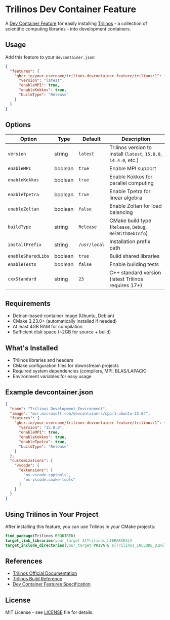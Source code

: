 # Trilinos Dev Container Feature

A [Dev Container Feature](https://containers.dev/implementors/features/) for easily installing [Trilinos](https://trilinos.github.io/) - a collection of scientific computing libraries - into development containers.

## Usage

Add this feature to your `devcontainer.json`:

```json
{
  "features": {
    "ghcr.io/your-username/trilinos-devcontainer-feature/trilinos:1": {
      "version": "latest",
      "enableMPI": true,
      "enableKokkos": true,
      "buildType": "Release"
    }
  }
}
```

## Options

| Option | Type | Default | Description |
|--------|------|---------|-------------|
| `version` | string | `latest` | Trilinos version to install (`latest`, `15.0.0`, `14.4.0`, etc.) |
| `enableMPI` | boolean | `true` | Enable MPI support |
| `enableKokkos` | boolean | `true` | Enable Kokkos for parallel computing |
| `enableTpetra` | boolean | `true` | Enable Tpetra for linear algebra |
| `enableZoltan` | boolean | `false` | Enable Zoltan for load balancing |
| `buildType` | string | `Release` | CMake build type (`Release`, `Debug`, `RelWithDebInfo`) |
| `installPrefix` | string | `/usr/local` | Installation prefix path |
| `enableSharedLibs` | boolean | `true` | Build shared libraries |
| `enableTests` | boolean | `false` | Enable building tests |
| `cxxStandard` | string | `23` | C++ standard version (latest Trilinos requires 17+) |

## Requirements

- Debian-based container image (Ubuntu, Debian)
- CMake 3.23.0+ (automatically installed if needed)
- At least 4GB RAM for compilation
- Sufficient disk space (~2GB for source + build)

## What's Installed

- Trilinos libraries and headers
- CMake configuration files for downstream projects
- Required system dependencies (compilers, MPI, BLAS/LAPACK)
- Environment variables for easy usage

## Example devcontainer.json

```json
{
  "name": "Trilinos Development Environment",
  "image": "mcr.microsoft.com/devcontainers/cpp:1-ubuntu-22.04",
  "features": {
    "ghcr.io/your-username/trilinos-devcontainer-feature/trilinos:1": {
      "version": "15.0.0",
      "enableMPI": true,
      "enableKokkos": true,
      "enableTpetra": true,
      "buildType": "Release"
    }
  },
  "customizations": {
    "vscode": {
      "extensions": [
        "ms-vscode.cpptools",
        "ms-vscode.cmake-tools"
      ]
    }
  }
}
```

## Using Trilinos in Your Project

After installing this feature, you can use Trilinos in your CMake projects:

```cmake
find_package(Trilinos REQUIRED)
target_link_libraries(your_target ${Trilinos_LIBRARIES})
target_include_directories(your_target PRIVATE ${Trilinos_INCLUDE_DIRS})
```

## References

- [Trilinos Official Documentation](https://docs.trilinos.org/)
- [Trilinos Build Reference](https://docs.trilinos.org/files/TrilinosBuildReference.html)
- [Dev Container Features Specification](https://containers.dev/implementors/features/)

## License

MIT License - see [LICENSE](LICENSE) file for details.